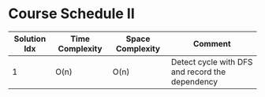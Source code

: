 # Course Schedule II

| Solution Idx | Time Complexity | Space Complexity | Comment                                         |
| ------------ | --------------- | ---------------- | ----------------------------------------------- |
| 1            | O(n)            | O(n)             | Detect cycle with DFS and record the dependency |
